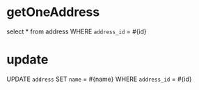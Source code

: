 getOneAddress
===
select * from address WHERE  `address_id` = #{id}


update
===
UPDATE
`address`
SET
`name` = #{name}
WHERE  `address_id` = #{id}


